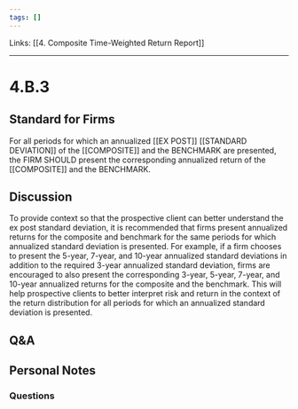 ```yaml
---
tags: []
---
```

Links: [[4. Composite Time-Weighted Return Report]]
___
# 4.B.3
## Standard for Firms
For all periods for which an annualized [[EX POST]] [[STANDARD DEVIATION]] of the [[COMPOSITE]] and the BENCHMARK are presented, the FIRM SHOULD present the corresponding annualized return of the [[COMPOSITE]] and the BENCHMARK.
## Discussion
To provide context so that the prospective client can better understand the ex post standard deviation, it is recommended that firms present annualized returns for the composite and benchmark for the same periods for which annualized standard deviation is presented. For example, if a firm chooses to present the 5-year, 7-year, and 10-year annualized standard deviations in addition to the required 3-year annualized standard deviation, firms are encouraged to also present the corresponding 3-year, 5-year, 7-year, and 10-year annualized returns for the composite and the benchmark. This will help prospective clients to better interpret risk and return in the context of the return distribution for all periods for which an annualized standard deviation is presented.
## Q&A

## Personal Notes

### Questions